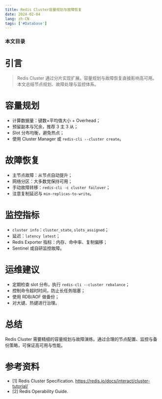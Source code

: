 ```yaml
---
title: Redis Cluster容量规划与故障恢复
date: 2024-02-04
lang: zh-CN
tags: ['#Database']
---
```


### 本文目录
<!-- toc -->

# 引言
> Redis Cluster 通过分片实现扩展。容量规划与故障恢复直接影响高可用。本文总结节点规划、故障处理与监控体系。

# 容量规划
- 计算数据量：键数×平均值大小 + Overhead；
- 预留副本与冗余，推荐 3 主 3 从；
- Slot 分布均衡，避免热点；
- 使用 Cluster Manager 或 `redis-cli --cluster create`。

# 故障恢复
- 主节点故障：从节点自动提升；
- 网络分区：大多数党保持可用；
- 手动故障转移：`redis-cli -c cluster failover`；
- 注意复制延迟与 `min-replicas-to-write`。

# 监控指标
- `cluster info`：`cluster_state`, `slots_assigned`；
- 延迟：`latency latest`；
- Redis Exporter 指标：内存、命中率、复制偏移；
- Sentinel 或自研监控故障。

# 运维建议
- 定期检查 slot 分布，执行 `redis-cli --cluster rebalance`；
- 控制命令超时时间，防止长任务阻塞；
- 使用 RDB/AOF 做备份；
- 对大键、热键进行治理。

# 总结
Redis Cluster 需要精细的容量规划与故障演练。通过合理的节点配置、监控与备份策略，可保证高可用与性能。

# 参考资料
- [1] Redis Cluster Specification. https://redis.io/docs/interact/cluster-tutorial/
- [2] Redis Operability Guide.

